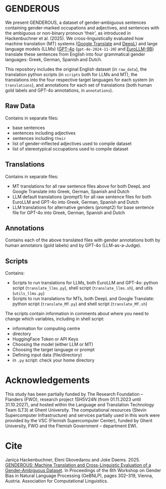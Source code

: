 # GENDEROUS

We present GENDEROUS, a dataset of gender-ambiguous sentences containing gender-marked occupations and adjectives, and sentences with the ambiguous or non-binary pronoun ‘their’, as introduced in Hackenbuchner et al. (2025). We cross-linguistically evaluated how machine translation (MT) systems ([Google Translate](https://translate.google.com) and [DeepL](https://www.deepl.com/en/translator)) and large language models (LLMs) ([GPT-4o](https://chatgpt.com/) (``gpt-4o-2024-11-20``) and [EuroLLM-9B](https://huggingface.co/utter-project/EuroLLM-9B-Instruct)) translate these sentences from English into four grammatical gender languages: Greek, German, Spanish and Dutch. 

This repository includes the original English dataset (in ``raw_data``), the translation python scripts (in ``scripts`` both for LLMs and MT), the translations into the four respective target languages for each system (in ``translations``), and annotations for each set of translations (both human gold labels and GPT-4o annotations, in ``annotations``).

## Raw Data
Contains in separate files:
- base sentences
- sentences including adjectives
- sentences including `their`
- list of gender-inflected adjectives used to compile dataset
- list of stereotypical occupations used to compile dataset

## Translations
Contains in separate files:
- MT translations for all raw sentence files above for both DeepL and Google Translate into Greek, German, Spanish and Dutch
- LLM default translations (prompt1) for all raw sentence files for both EuroLLM and GPT-4o into Greek, German, Spanish and Dutch
- LLM translations for alternative genders (prompt2) for base sentence file for GPT-4o into Greek, German, Spanish and Dutch

## Annotations
Contains each of the above translated files with gender annotations both by human annotators (gold labels) and by GPT-4o (LLM-as-a-Judge).

## Scripts
Contains:
- Scripts to run translations for LLMs, both EuroLLM and GPT-4o: python script (``translate_llms.py``), shell script (``translate_llms.sh``), and utils (``utils_llms.py``)
- Scripts to run translations for MTs, both DeepL and Google Translate: python script (``translate_MT.py``) and shell script (``translate_MT.sh``)

The scripts contain information in comments about where you need to change which variables, including in shell script:
- information for computing centre
- directory
- HuggingFace Token or API Keys
- Choosing the model (either LLM or MT)
- Choosing the target language or prompt
- Defining input data (file/directory)
- in ``.py`` script: check your home directory


# Acknowledgements
This study has been partially funded by The Research Foundation – Flanders (FWO), research project 1SH5V24N (from 01.11.2023 until 31.10.2027), and hosted within the Language and Translation Technology Team (LT3) at Ghent University. The computational resources (Stevin Supercomputer Infrastructure) and services partially used in this work were provided by the VSC (Flemish Supercomputer Center), funded by Ghent University, FWO and the Flemish Government – department EWI.

# Cite
Janiça Hackenbuchner, Eleni Gkovedarou and Joke Daems. 2025. [GENDEROUS: Machine Translation and Cross-Linguistic Evaluation of a Gender-Ambiguous Dataset](https://aclanthology.org/2025.gebnlp-1.27/). In Proceedings of the 6th Workshop on Gender Bias in Natural Language Processing (GeBNLP), pages 302–319, Vienna, Austria. Association for Computational Linguistics.
